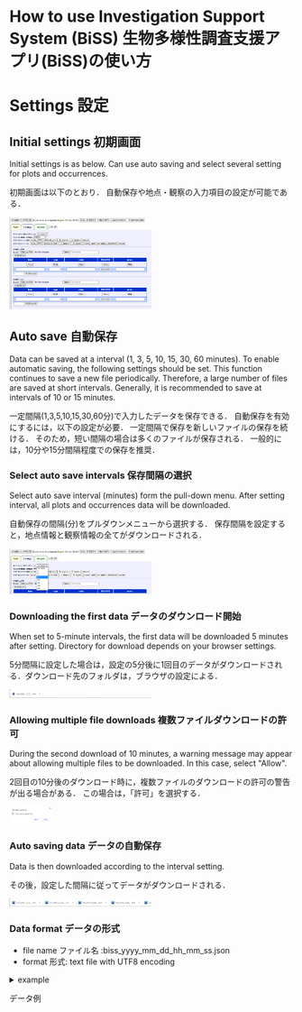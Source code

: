 # How to use Investigation Support System (BiSS) 生物多様性調査支援アプリ(BiSS)の使い方

# Settings 設定

## Initial settings 初期画面

Initial settings is as below. 
Can use auto saving and select several setting for plots and occurrences. 

初期画面は以下のとおり．
自動保存や地点・観察の入力項目の設定が可能である．

<img src="img/crop_settings00.png" width="50%">

## Auto save 自動保存

Data can be saved at a interval (1, 3, 5, 10, 15, 30, 60 minutes). 
To enable automatic saving, the following settings should be set. 
This function continues to save a new file periodically. 
Therefore, a large number of files are saved at short intervals. 
Generally, it is recommended to save at intervals of 10 or 15 minutes. 

一定間隔(1,3,5,10,15,30,60分)で入力したデータを保存できる．
自動保存を有効にするには，以下の設定が必要．
一定間隔で保存を新しいファイルの保存を続ける．
そのため，短い間隔の場合は多くのファイルが保存される．
一般的には，10分や15分間隔程度での保存を推奨．

### Select auto save intervals 保存間隔の選択

Select auto save interval (minutes) form the pull-down menu.
After setting interval, all plots and occurrences data will be downloaded. 

自動保存の間隔(分)をプルダウンメニューから選択する．
保存間隔を設定すると，地点情報と観察情報の全てがダウンロードされる．

<img src="img/crop_settings_autosave01.png" width="50%">

### Downloading the first data データのダウンロード開始

When set to 5-minute intervals, the first data will be downloaded 5 minutes after setting.
Directory for download depends on your browser settings.

5分間隔に設定した場合は，設定の5分後に1回目のデータがダウンロードされる．ダウンロード先のフォルダは，ブラウザの設定による．

<img src="img/crop_settings_autosave02.png" width="50%">


### Allowing multiple file downloads 複数ファイルダウンロードの許可

During the second download of 10 minutes, a warning message may appear about allowing multiple files to be downloaded.
In this case, select "Allow".

2回目の10分後のダウンロード時に，複数ファイルのダウンロードの許可の警告が出る場合がある．
この場合は，「許可」を選択する．

<img src="img/settings_autosave03.png" width="15%">


### Auto saving data データの自動保存

Data is then downloaded according to the interval setting.

その後，設定した間隔に従ってデータがダウンロードされる．

<img src="img/crop_settings_autosave04.png" width="50%">


### Data format データの形式

- file name ファイル名 :biss_yyyy\_mm\_dd\_hh\_mm_ss.json   
- format 形式: text file with UTF8 encoding  

<details>
<summary>
example

データ例

</summary>

> {"plot":{"PLOT":["biss01","biss02"],"NO":["1","2"],"DATE":["2022_12_08_20_56_33","2022_12_08_20_56_34"],"Investigator":["",""],"Location":["",""],"LOC_LAT":["undefined","undefined"],"LOC_LON":["undefined","undefined"],"LOC_ACC":["undefined","undefined"],"Altitude":["",""],"Aspect":["",""],"Inclination":["",""],"T1_height":["",""],"T2_height":["",""],"S1_height":["",""],"S2_height":["",""],"H_height":["",""],"T1_cover":["",""],"T2_cover":["",""],"S1_cover":["",""],"S2_cover":["",""],"H_cover":["",""],"Photo":["",""],"Memo":["",""]},"occ":{"PLOT":["biss01","biss01","biss01","biss01","biss01","biss01","biss02","biss02","biss02","biss02","biss02"],"Layer":["T1","T2","T1","T1","S1","S1","S1","S1","H","H","T2"],"Species":["sp1","sp3","sp7","sp4","sp4","sp9","sp1","sp9","sp5","sp7","sp7"],"Cover":["18","89","57","76","","99","","11","65","74","99"],"Sampled":["false","false","false","false","false","false","false","false","false","false","false"],"Identified":["false","true","true","true","true","true","false","true","true","true","true"],"Photo":["","","","","","","","","","",""],"Memo":["","","","","","","","","","",""],"SameAs":["","","","","","","","","","",""]}}
<summary>



### Inport data into R Rへのデータの取り込み

See "Inport data into R" to use data in R.

Rでデータを使うには，「Rでのデータの取り込み」を参照．


## Setting of input items 入力項目の設定

Before inputting data, the plot and occurrence items must be set.
The following three methods are available. 

データ入力の前に，地点情報と観察情報の項目を設定する．
設定方法としては以下の3つがある．

- Select a basic combination and add/delete items (recommended)   
- Start with the empty and add items with button (recommended)   
- Setting all items by yourself (not recommended)   
- 基本的な組み合わせを選んで，追加・削除する(推奨)   
- 空の設定に必要な項目をボタンで追加する(推奨)   
- 全て自分で設定する(非推奨)   

### Select a basic combination 基本的な組み合わせの選択

To select a basic combination and add/delete items, 
at first select the close setting to be used from pull-down menu.

基本的な組み合わせを選んで追加・削除する場合，まず使用するものに近い設定を選ぶ．

- empty: Empty settings
- full: Contains all items that might be needed in a vegetation survey or flora survey   
- \_5\_layers: For vegetation survey with 5 layers (T1, T2, S1, S2, H)   
- \_3\_layers: For vegetation survey with 3 layers (T, S, H)   
- no\_layers: For vegetation survey without layers   
- flora: For flora survey   

- empty: 空の設定    
- full: 植生調査や植物相調査で必要になりそうな項目を全て含む   
- \_5\_layers: 5階層(T1, T2, S1, S2, H)の植生調査用   
- \_3\_layers: 3階層(T, S, H)の植生調査用   
- no\_layers: 階層なしの植生調査用   
- flora: 植物相調査用   

<img src="img/crop_settings_main01.png" width="50%">

For vegetation surveys, it is recommended to use "full" or "\_5\_layers". 
Delete unnecessary items with "DELETE" button. 

植生調査の場合は，「full」か「\_5\_layers」をもとにすることをおすすめする．
不要な行を「DELETE」で削除する．

<img src="img/crop_settings_main02.png" width="50%">


If you can not find what you need, add rows by clicking "Add rows" at the bottom. 
To add multiple rows, change the values on the left and press "Add rows". 

必要な項目がない場合は，一番下の「Add rows」で行を追加する．
複数行を追加したい場合は，左の数値を変更してから「Add rows」を押す．

<img src="img/crop_settings_main03.png" width="50%">



### Start with the empty and add with buttons 空の設定からボタンを追加

Start with the empty setting, select empty above. 
Add items with "date\_GPS" button etc. 

空の設定をもとに，必要な項目を追加する場合は，上記のemptyを選択する．
"date\_GPS"などのボタンで項目を追加する．

<img src="img/crop_settings_main04.png" width="50%">
<img src="img/crop_settings_main05.png" width="50%">



### Save/load settings 設定の保存・復元

The settings of plots and occurrences can be separately saved and restored. 
To save, enter a file name in the text box to the right of the "Save" button and click the "Save" button. 
The saved file is a text file in JSON format (UTF8) with the extension "json". 

地点項目と観察項目の設定は，個別に保存・復元可能．
保存するには「Save」の右にあるテキストボックスにファイル名を入力し，「Save」ボタンをクリックする．
保存したファイルはJSON形式のテキストファイル(UTF8)で，拡張子は「json」．

<img src="img/crop_settings_main06save.png" width="50%">

<details>
<summary>
settigs of no_layers

no_layersの設定
</summary>

> {"biss_c_names":["item","type","value","DELETE","memo"],"biss_d_types":["text","list","text","button","text"],"biss_selects":[null,["auto","button","checkbox","fixed","list","text","number","","","","","","","","","","","","","","",""],null,null,null],"biss_inputs":{"item":["DATE","Investigator","Location","LOC_LAT","LOC_LON","LOC_ACC","UPDATE_TIME_GPS","Altitude","Aspect","Inclination","Height","Cover","Photo","Memo"],"type":["auto","fixed","text","auto","auto","auto","button","number","text","number","number","number","text","text"],"value":["","","","","","","","","","","","","",""],"DELETE":["DELETE","DELETE","DELETE","DELETE","DELETE","DELETE","DELETE","DELETE","DELETE","DELETE","DELETE","DELETE","DELETE","DELETE"],"memo":["","","","","","","","","","","","","",""]}}
</details>

<details>
<summary>
settigs of flora

floraの設定
</summary>

> {"biss_c_names":["item","type","value","DELETE","memo"],"biss_d_types":["text","list","text","button","text"],"biss_selects":[null,["auto","button","checkbox","fixed","list","text","number","","","","",""],null,null,null],"biss_inputs":{"item":["DATE","Investigator","Location","Memo"],"type":["auto","fixed","text","text"],"value":["","","",""],"DELETE":["DELETE","DELETE","DELETE","DELETE"],"memo":["","","",""]}}
</details>

To restore the saved settings, click the "Choose file" button to the right of "Laod" and select the saved file.

保存した設定を復元するには，「Laod」の右側にある「Choose file」ボタンをクリックして，保存したファイルを選択する．


### Setting all items by yourself (not recommended) 全項目を手動で設定(非推奨)


<!--
設定方法やシステムの仕様の説明は未作成．
-->
<!-- 
TODO: 
Layerを使っているのは，ulModuleのaddRowsWithValuesのところ．
selectの項目を全て出すようにcodeを変更すれば，Layerを変更不可にしなくても大丈夫かも．
-->

All items can also be set manually.
However, this is not recommended because it requires understandings of the system specifications.
Explanation of the setting method and system specifications has not yet been prepared.

全項目を手動で設定することも可能．
ただし，システム仕様を理解する必要があるため，非推奨．

<details>
<summary>
Item details

項目の詳細
</summary>

- item: Item name   
  - Item names that cannot be changed: "DATE", "LOC\_LAT", "LOC\_LON", "LOC\_ACC", "UPDATE\_TIME\_GPS", "DELETE", "DATE", "Layer", "Species", "Identified", "SameAs".   
  - Disabled strings: numbers at the beginning   
  - Duplicate item names are not allowed.   
- type: Input type   
  - auto: Auto input (used by system), item name cannot be changed   
  - button: button (used by system), item name cannot be changed   
  - checkbox: Checkbox   
  - fixed: Fixed value text   
  - list: pull-down list   
  - text: Text box   
  - number: Numeric value   
- value: behavior depends on type   
  - checkbox: unchecked if empty, checked if input is present (text such as "checked" is recommended for clarity)  
<!--  
  - number: number of width of increase/decrease, 1 if empty   
-->
  - fixed: content of fixed value   
  - list: pull-down menu item names separated by ":".   
- DELETE: button to delete a row (not related to the setting itself)   
- memo: memo for user (not related to setting itself)    

- item: 項目名   
  - 変更不可の項目名: 「DATE」「LOC\_LAT」「LOC\_LON」「LOC\_ACC」「UPDATE\_TIME\_GPS」「DELETE」「DATE」「Layer」「Species」「Identified」「SameAs」   
  - 使用不可の文字列: 先頭での数字   
    <!-- 「,」「.」は不可? -->
  - 項目名の重複不可   
- type: 入力タイプ   
  - auto: 自動入力(システムで利用)，項目名の変更不可   
  - button: ボタン(システムで利用)，項目名の変更不可   
  - checkbox: チェックボックス   
  - fixed: 固定値のテキスト   
  - list: プルダウンリスト   
  - text: テキストボックス   
  - number: 数値   
- value: typeによって動作が異なる   
  - checkbox: 空のときはチェックなし，入力があるときはチェックあり(分かりやすくするため，「checked」などのテキストを推奨)  
<!-- 
  - number: 増減幅の数値，空のときは1   
TODO:  code変更の必要あり
-->
  - fixed: 固定値の内容   
  - list: 「:」区切りでのプルダウンメニューの項目名   
- DELETE: 行の削除ボタン(設定自体には関係なし)   
- memo: 使用者用のメモ(設定自体には関係なし)    
</details>

### Hide/Show setting tables 設定表の表示・非表示

The setting tables can be set shown or hidden.
To avoid accidental change of the settings, it is recommended to hide them.

Press "Hide table" in the upper left corner to hide it.
When the table is hidden, press "Show table" to display it.

地点項目と観察項目の表は，表示/非表示の切り替えが可能．
それぞれを設定後に，間違えて設定を変更しないようにするには，非表示にしておくと良い．

表の左上ににある「Hide table」を押すと，非表示になる．
非表示のときに，「Show table」を押すと，表示される．

<img src="img/crop_settings_hide_show.png" width="50%">



### Tips for setting items 項目設定のコツ

The horizontal order (left/right) of items in input tables depend on the vertical order (up/down) in setting tables. 
To change the order, enter a numbr in the "memo" field and click on the column name "memo". 
This will allow you to reorder the columns according to the number. 
Clicking again switches the ascending/descending order.

調査データの入力表での横並びの順序(左右)は，設定表の縦並びの順序(上下)に従う．
順序を並べ替えたい場合は，入力表の項目「memo」に数値を入力してから列名の「memo」をクリックする．
そうすることで，入力した数値の順序に並べ替え可能．
さらにクリックすると，昇順・降順が入れ替わる．

# Input plot and occurrence data 地点情報と観察情報の入力

## Add a new plot 新しい地点の追加

Before entering plot and occurrence data, click on "+ PLOT".
Enter the PLOT name in the pop-up window. 
Alphanumeric and Japanese characters can be used for the PLOT name. 
Only spaces and "\_" (underscore) are not allowed.
Duplicate PLOT names are not allowed.

地点情報と観察情報を入力するには，まず「+ PLOT」をクリックする．
ポップアップ画面に地点名を入力する．
地点名には，英数字・日本語文字が使用可能．
空白のみや「\_」(アンダーバー)は使用不可．
また，地点名の重複はできない．

<!-- 
ポップアップの画面を追加する
-->

In the following sections, you can see how to input plot and occurrence data with example.

以下では，サンプルデータを用いて地点情報と観察情報の入力方法を説明する．

## Show example サンプルデータの表示

Click "Show example" in the upper right corner to display example data.

右上にある「Show example」をクリックすると，サンプルデータが表示される．

<img src="img/crop_example00.png" width="80%">

表の上部には地点情報，下部には観察情報の表が表示される．

## Contents of example data サンプルデータの内容

- Settings of the plot and occurrence items: "\_5\_layers" (for vegetation survey with 5 layers).   
- Plots: 2 plots (BiSS01 and BiSS02)  
- Occurrences: Randomly displays the layers (T1, T2, S1, S2, H), species (sp1, sp2, ...) and cover (0-100). 
- サンプルデータでの地点項目と観察項目: 「\_5\_layers」(5階層の植生調査用)．   
- Plots: BiSS01とBiSS02の2地点   
- Occurrences: ランダムに階層(T1, T2, S1, S2, H)，種名(sp1, sp2, ...)，被度(0-100)が表示される

<img src="img/crop_example01.png" width="80%">

## Table display changes and operations (common to plot and occurrence) 表の表示変更・操作(地点・観察共通)

Can operate the table of plot and occurrence. 

地点情報と観察情報の表は以下の操作が可能．

- Show/hide the table   
- Change table width  
- Show/hide columns   
- Sort rows   
- Search input text   
- 表の表示/非表示   
- 表幅の変更  
- 列の表示/非表示   
- 行の並べ替え   
- テキストデータの検索   

### Show/hide the table 表の表示/非表示   

Both the plot and occurrence tables can be displayed or hidden.
To prevent accidental changes, it is recommended to hide the table.
Press "Hide table" in the upper left corner of the table to hide the table.
When the table is hidden, pressing "Show table" will show it.

地点情報と観察情報の両方とも，表示/非表示の切り替えが可能．
誤操作による変更を防ぐには，非表示にしておくと良い．
表の左上ににある「Hide table」を押すと，非表示になる．
非表示のときに，「Show table」を押すと，表示される．

### Change table width 表幅の設定変更  

The initial state of the plot table is wrapped to fit the screen width, while the occurrence table is extended to the right without wrapping.
Clicking on "Extend width" in the upper left corner of the table expands the width of the table without wrapping.
Clicking on "Fit width" will wrap the table to fit the screen width .

地点情報の初期状態は画面幅に合わせた形で折り返され，観察情報は折り返しなしで右に伸びた状態である．
表の左上にある「Extend width」をクリックすると，表幅が広がって折り返しなしの状態になる．
「Fit width」をクリックすると，画面幅で折り返される．

### Show/hide columns 列の表示/非表示   

In a no-wrap table, the "Hide" button appears in the second row.
Clicking the "Hide" button hides the column.
The hidden column names are displayed at the top of the table following "Show".
Clicking the button for each column name allows the column to be displayed again.
Click "All cols" to display all columns at once.

折り返しなしの状態のとき，表の2行目に「Hide」ボタンが表示される．
「Hide」ボタンをクリックすると，その列が非表示になる．
非表示になった列は，表の上部に「Show」に続いて列名がボタンとして表示される．
それぞれの列名のボタンをクリックすると，再表示が可能．
「All cols」をクリックすると全列を一斉に表示できる．

### Sort rows 行の並べ替え

Clicking on a column name in the "no wrap" state allows sorting according to the input contents of the column.
Clicking the column name again switches the ascending or descending order.

折り返しなしの状態のときに列名をクリックすると，その列の入力内容に従って並べ替えができる．
再度列名をクリックすると，昇順・降順が入れ替わる．

Note that sorting is meaningless for the plot data, since there is only one row.

なお，1地点での地点情報では1行しかないため，並べ替えは無意味．


### Search input text テキストデータの検索

Entering text in the text box in the upper left corner of the table allows you to search for text inputs.
Only matched rows are displayed, so you can check the species name etc.
The search targets here are the text boxes and fixed value text in the displayed columns.
To exclude the name of a plot from the search, you can hide it by clicking "Hide".

表の左上のテキストボックスに入力をすると，表示中の入力情報の検索が可能．
一致するものだけが表示されるため，種名の確認などができる．
なお，ここでの検索対象は，表示されている列のテキストボックス・固定値(fixed)のテキストである．
検索対象から地点名などを除外する場合は，「Hide」により非表示にしておくと良い．

## データ入力

- Textbox: Enter text, e.g., species name   
- Checkbox: Check "Identified   
- Numer: Enter a number. Decimal points can be entered using the keyboard.    
- Auto-fill items: "PLOT", "NO", "DATE", "LOC".    
- DATE", "LOC\_LAT", "LOC\_LON" and "LOC\_ACC" are updated by pressing "UPDATE\_TIME\_GPS" button.     

- テキストボックス: 種名などをテキストで入力   
- チェックボックス: 「Identified」(同定済み)をチェック   
- 数値: 数値を入力．△▽では1単位で増減．キーボードでは小数点以下の入力可能    
- 自動入力項目: 「PLOT」「NO」    
- 「DATE」「LOC\_LAT」「LOC\_LON」「LOC\_ACC」は，「UPDATE\_TIME\_GPS」ボタンを押と更新．GPSデータは，「StartGPS」ボタンを押してGPSデータの使用を許可する必要あり．     

## 観察情報の行の追加・削除

When a new location is added with "+ PLOT", four lines of occurrence rows are displayed.
Select the number of rows from the pull-down number in the lower left corner, 
and click "Add rows" to add a new input row.

「+ PLOT」で新規の地点を追加すると，観察情報は4行の入力欄が表示される．
左下のプルダウンの数字で行数を選択して，「Add rows」をクリックすると，新たな入力行が追加できる．

# editing now


## Add species from a list リストから種名を追加

観察情報の表の下に種名のリストを表示することができる．
また，全地点での入力済の種名も合わせてリストに表示される．

種名リストの追加・削除は，「Tools」の「○○」を参照．



<img src="img/crop_example02_add.png" width="80%">
<img src="img/crop_example03_added.png" width="80%">



## 階層ごとの被度の計算

Select "Cover" for "Value" and "Layer" for "Group" in the lower left of the occurrence table, 
and click "Calculate" to display the result of calculating sum of cover for each layer.
Note that "Value" displays number items in the occurrence data, and "Group" pull-down list. 
Thus, it is possible to calculate other than "Cover" and "Layer".

観察情報の左下にある「Value」に「Cover」，「Group」に「Layer」を選択して，「Calculate」をクリックすると，階層ごとの被度を計算した結果が表示される．
なお，「Value」には観察情報のうち数値の項目が表示され，「Group」にはプルダウンのリストの項目が表示される．
そのため，「被度」「階層」以外の集計も可能．

<img src="img/crop_example02_calc.png" width="80%">



## 未作成


<img src="img/tools13en.png" width="80%">


<img src="img/crop_example02_01.png" width="80%">



<img src="img/crop_tools02.png" width="50%">
<img src="img/crop_tools02en.png" width="50%">



# Show all inputs 全入力情報の表示

「All Plots」のタブには，入力済みの全データが表示されている．
具体的には，全ての地点情報と観察情報である．
また，組成表形式の表も表示される．
これらによって，地点情報や地点間での観察情報の比較ができる．
なお，「All Plots」の表は閲覧のみで，内容の変更は不可．

「All Plots」の3つの表のいずれも，地点情報や観察情報の表と同様に以下の操作が可能である．

- 表の表示/非表示   
- 表の幅の設定変更  
- 列の表示/非表示   
- 行の並べ替え   
- テキストデータの検索   

詳細は，「地点情報と観察情報の入力」の「表の表示変更・操作」を参照．

内部的なことではあるが，自動保存機能で保存しているのは「All Plots」のデータである．

# Tools 

種名の検索，種名リストの作成・保存などができる．
また，検索した種名やリストからデータ入力が可能である．

種名リストはテキストファイル(UTF8)から登録可能．
テキストファイルは，1つの種名を1行ごとに入力しておく．
「Add species to list」の右にある「Choose file」でファイル名を選択し，「開く」をクリックする．

テキストファイル内の種名がボタン形式で表示される．
表示されている種名を使用している端末のブラウザ内に名前をつけて保存可能．
保存先として「browser」を選択して，「File name」にリストの名称を入力し，「Save」ボタンをクリックするとブラウザに保存される．

種名リストとして登録すると，
「Select species list:」の右側にあるプルダウンメニュー内に追加される．
リストを選択すると，

なお，種名には入力済みの種名も同時に表示される．
未同定の種名(「Identified」にチェックされていない種)には，「種名\_地点A」のような形式で地点名が合わせて表示される．
その種名を選択して，観察情報として追加すると，SameAsの列に既出の地点名(上記の例では「地点A」)が自動的に入力される．

<!-- TODO: 入力済みの種名を含めるかどうか選択することができれば便利かも -->
<!-- TODO: 種名リストの削除機能が必要 -->

※註釈
種名リストの保存にはブラウザのLocalStorageを利用している．
LocalStorage内の情報は，ブラウザでのサイト閲覧時「容易に」他者に漏洩する可能性がある．
そのため，通常保存することはないはずだが，個人情報等は種名リスト(LocalStorage)には保存するべきではない．


## Search species name 種名の検索


<img src="img/tools00.png" width="50%">
<img src="img/tools00en.png" width="50%">
<img src="img/tools01.png" width="50%">
<img src="img/tools02.png" width="50%">
<img src="img/tools02en.png" width="50%">
<img src="img/tools03en.png" width="50%">
<img src="img/tools04en.png" width="50%">
<img src="img/tools05en.png" width="50%">
<img src="img/tools06en.png" width="50%">
<img src="img/tools07en.png" width="50%">
<img src="img/tools08en.png" width="50%">
<img src="img/tools09en.png" width="50%">
<img src="img/tools10en.png" width="50%">
<img src="img/tools11en.png" width="50%">
<img src="img/tools12en.png" width="50%">


- Choose "Tools" tab
![tools_tab](img/03_00.png)    

- Input wamei and Choose "Search Text"  
- Show results  
![search_wamei](img/03_01.png)  
![search_wamei_res](img/03_02.png)  

- Use space (" ") to search including [A and B]  
- Results of [A and B]  
![search_wamei_multi](img/03_03.png)  
![search_wamei_multi_res](img/03_04.png)  

- Can use [A and B and C]  
![search_wamei_multi](img/03_05.png)  

- Case of results over 100  
- Alert will be desplayed and show only 100 results  
![search_wamei_over100](img/03_06.png)  
![search_wamei_over100_alert](img/03_07.png)  
![search_wamei_over100_res](img/03_08.png)  

- 空欄でSearch Textを選択すると，検索結果がクリアされる  
![search_wamei_clear](img/03_09.png)  
![search_wamei](img/03_01.png)  


# Inport data into R Rでのデータの取り込み

```{r}
read_biss <- function(json, join = TRUE){
  biss <- jsonlite::fromJSON(json)
  plot <- data.frame(biss$plot)
  occ  <- data.frame(biss$occ)
  if(join){
    return(dplyr::left_join(plot, occ))
  }else{
    return(list(plot = plot, occ = occ))
  }
}

library(jsonlite)
url <- "https://raw.githubusercontent.com/matutosi/biodiv/main/man/example.json"
json <- readr::read_tsv(url, col_names = FALSE)$X1

read_biss(json)
read_biss(json, join = FALSE)

```


<!--
- Toolsタブを選択  
- wameiに検索したい和名を入力して，Search Textを選択すると，検索結果が表示される  
- 「A かつ Bを含む」で検索したいときは，スペースで区切る  
- 「ヤハズ かつ エンドウを含む」の結果  
- 「A かつ B かつ C」も可能  
- 検索結果が100を超える場合(例：「カシ」)  
- 100を超えることの警告が表示され，結果は100個だけ表示  
- 空欄でSearch Textを選択すると，検索結果がクリアされる  

Basic use in a table
* Hide button: hide a col
* DELETE: delete a row
* Click col names: sort
* add row: copy last rows
* Search text: filter by text
* Hide/Show table
* Fit/Extend width to page
* Calculate cover
   in each layer
* Can add species from list
   by Add species to PLOT
-->
<!--  -->
